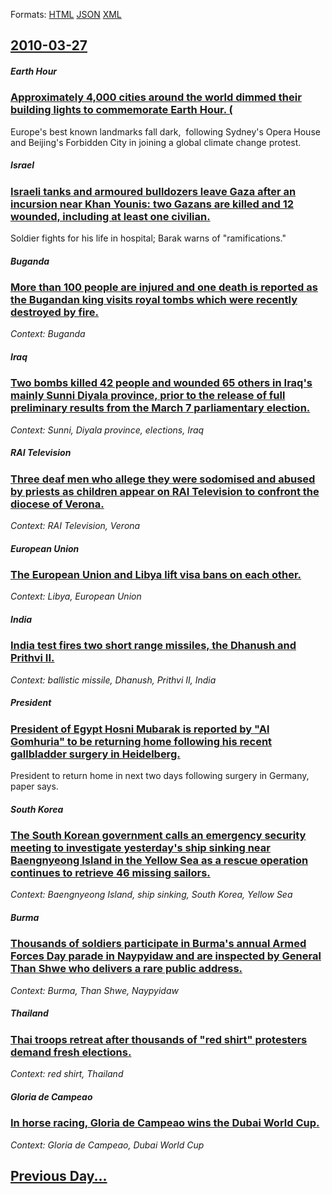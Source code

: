 
Formats: [HTML](2010/03/27/index.html)  [JSON](2010/03/27/index.json)  [XML](2010/03/27/index.xml)  

## [2010-03-27](/news/2010/03/27/index.md)

##### Earth Hour
### [Approximately 4,000 cities around the world dimmed their building lights to commemorate Earth Hour. (](/news/2010/03/27/approximately-4-000-cities-around-the-world-dimmed-their-building-lights-to-commemorate-earth-hour.md)
Europe&#39;s best known landmarks fall dark,&#160; following Sydney&#39;s Opera House and Beijing&#39;s Forbidden City in joining a global climate change protest.

##### Israel
### [Israeli tanks and armoured bulldozers leave Gaza after an incursion near Khan Younis: two Gazans are killed and 12 wounded, including at least one civilian. ](/news/2010/03/27/israeli-tanks-and-armoured-bulldozers-leave-gaza-after-an-incursion-near-khan-younis-two-gazans-are-killed-and-12-wounded-including-at-lea.md)
Soldier fights for his life in hospital; Barak warns of &quot;ramifications.&quot;

##### Buganda
### [More than 100 people are injured and one death is reported as the Bugandan king visits royal tombs which were recently destroyed by fire. ](/news/2010/03/27/more-than-100-people-are-injured-and-one-death-is-reported-as-the-bugandan-king-visits-royal-tombs-which-were-recently-destroyed-by-fire.md)
_Context: Buganda_

##### Iraq
### [Two bombs killed 42 people and wounded 65 others in Iraq's mainly Sunni Diyala province, prior to the release of full preliminary results from the March 7 parliamentary election. ](/news/2010/03/27/two-bombs-killed-42-people-and-wounded-65-others-in-iraq-s-mainly-sunni-diyala-province-prior-to-the-release-of-full-preliminary-results-fr.md)
_Context: Sunni, Diyala province, elections, Iraq_

##### RAI Television
### [Three deaf men who allege they were sodomised and abused by priests as children appear on RAI Television to confront the diocese of Verona. ](/news/2010/03/27/three-deaf-men-who-allege-they-were-sodomised-and-abused-by-priests-as-children-appear-on-rai-television-to-confront-the-diocese-of-verona.md)
_Context: RAI Television, Verona_

##### European Union
### [The European Union and Libya lift visa bans on each other. ](/news/2010/03/27/the-european-union-and-libya-lift-visa-bans-on-each-other.md)
_Context: Libya, European Union_

##### India
### [India test fires two short range missiles, the Dhanush and Prithvi II. ](/news/2010/03/27/india-test-fires-two-short-range-missiles-the-dhanush-and-prithvi-ii.md)
_Context: ballistic missile, Dhanush, Prithvi II, India_

##### President
### [President of Egypt Hosni Mubarak is reported by "Al Gomhuria" to be returning home following his recent gallbladder surgery in Heidelberg. ](/news/2010/03/27/president-of-egypt-hosni-mubarak-is-reported-by-al-gomhuria-to-be-returning-home-following-his-recent-gallbladder-surgery-in-heidelberg.md)
President to return home in next two days following surgery in Germany, paper says.

##### South Korea
### [The South Korean government calls an emergency security meeting to investigate yesterday's ship sinking near Baengnyeong Island in the Yellow Sea as a rescue operation continues to retrieve 46 missing sailors. ](/news/2010/03/27/the-south-korean-government-calls-an-emergency-security-meeting-to-investigate-yesterday-s-ship-sinking-near-baengnyeong-island-in-the-yello.md)
_Context: Baengnyeong Island, ship sinking, South Korea, Yellow Sea_

##### Burma
### [Thousands of soldiers participate in Burma's annual Armed Forces Day parade in Naypyidaw and are inspected by General Than Shwe who delivers a rare public address. ](/news/2010/03/27/thousands-of-soldiers-participate-in-burma-s-annual-armed-forces-day-parade-in-naypyidaw-and-are-inspected-by-general-than-shwe-who-delivers.md)
_Context: Burma, Than Shwe, Naypyidaw_

##### Thailand
### [Thai troops retreat after thousands of "red shirt" protesters demand fresh elections. ](/news/2010/03/27/thai-troops-retreat-after-thousands-of-red-shirt-protesters-demand-fresh-elections.md)
_Context: red shirt, Thailand_

##### Gloria de Campeao
### [In horse racing, Gloria de Campeao wins the Dubai World Cup. ](/news/2010/03/27/in-horse-racing-gloria-de-campeao-wins-the-dubai-world-cup.md)
_Context: Gloria de Campeao, Dubai World Cup_

## [Previous Day...](/news/2010/03/26/index.md)

